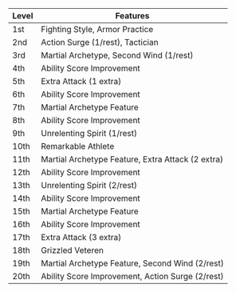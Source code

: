 | Level | Features                                          |
|-------|---------------------------------------------------|
| 1st   | Fighting Style, Armor Practice                    |
| 2nd   | Action Surge (1/rest), Tactician                  |
| 3rd   | Martial Archetype, Second Wind (1/rest)           |
| 4th   | Ability Score Improvement                         |
| 5th   | Extra Attack (1 extra)                            |
| 6th   | Ability Score Improvement                         |
| 7th   | Martial Archetype Feature                         |
| 8th   | Ability Score Improvement                         |
| 9th   | Unrelenting Spirit (1/rest)                       |
| 10th  | Remarkable Athlete                                |
| 11th  | Martial Archetype Feature, Extra Attack (2 extra) |
| 12th  | Ability Score Improvement                         |
| 13th  | Unrelenting Spirit (2/rest)                       |
| 14th  | Ability Score Improvement                         |
| 15th  | Martial Archetype Feature                         |
| 16th  | Ability Score Improvement                         |
| 17th  | Extra Attack (3 extra)                            |
| 18th  | Grizzled Veteren                                  |
| 19th  | Martial Archetype Feature, Second Wind (2/rest)   |
| 20th  | Ability Score Improvement, Action Surge (2/rest)  |
